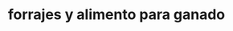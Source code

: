 ---
title: "forrajes y alimento para ganado"
url: /zitacuaro/forrajes-y-alimento-para-ganado/
shop: Dorfladen
---